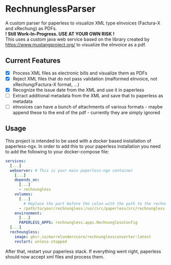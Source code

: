 # RechnunglessParser
A custom parser for paperless to visualize XML type eInvoices (Factura-X and xRechung) as PDFs.  
**! Still Work-In-Progress. USE AT YOUR OWN RISK !**  
This uses a custom java web service based on the library created by https://www.mustangproject.org/ to visualize the eInvoice as a pdf.
## Current Features
 - [x] Process XML files as electronic bills and visualize them as PDFs
 - [x] Reject XML files that do not pass validation (malformed eInvoice, not xRechung/Factura-X format, ...)
 - [x] Recognize the issue date from the XML and use it in paperless
 - [ ] Extract additional metadata from the XML and save that to paperless as metadata
 - [ ] eInvoices can have a bunch of attachments of various formats - maybe append these to the end of the pdf - currently they are simply ignored
## Usage
This project is intended to be used with a docker based installation of paperless-ngx. In order to add this to your paperless installation you need to add the following to your docker-compose file:
```yaml
services:
  [...]
  webserver: # This is your main paperless-ngx container
    [...]
    depends_on:
      [...]
      - rechnungless
    volumes:
      [...]
        # Replace the part before the colon with the path to the rechnungless folder found in this repo
      - /path/to/your/rechnungless:/usr/src/paperless/src/rechnungless
    environment:
      [...]
      PAPERLESS_APPS: rechnungless.apps.RechnunglessConfig
  [...]
  rechnungless:
    image: ghcr.io/marrelunderscore/rechnunglessconverter:latest
    restart: unless-stopped
```
After that, restart your paperless stack. If everything went right, paperless should now accept xml files and process them.
